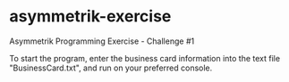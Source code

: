 # asymmetrik-exercise
Asymmetrik Programming Exercise - Challenge #1

To start the program, enter the business card information into the text file "BusinessCard.txt", and run on your preferred console. 
